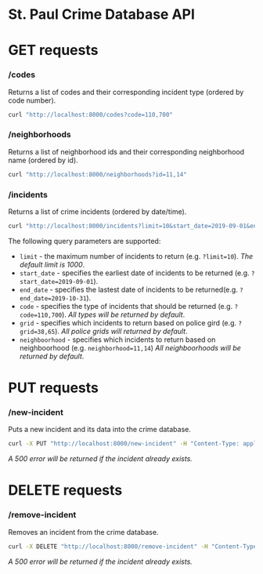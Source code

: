 # St. Paul Crime Database API

# GET requests

### /codes

Returns a list of codes and their corresponding incident type (ordered by code number).

```bash
curl "http://localhost:8000/codes?code=110,700"
```

### /neighborhoods

Returns a list of neighborhood ids and their corresponding neighborhood name (ordered by id).

```bash
curl "http://localhost:8000/neighborhoods?id=11,14"
```

### /incidents

Returns a list of crime incidents (ordered by date/time).

```bash
curl "http://localhost:8000/incidents?limit=10&start_date=2019-09-01&end_date=2019-10-31&code=110,700"
```

The following query parameters are supported:

- `limit` - the maximum number of incidents to return (e.g. `?limit=10`). _The default limit is 1000_.
- `start_date` - specifies the earliest date of incidents to be returned (e.g. `?start_date=2019-09-01`).
- `end_date` - specifies the lastest date of incidents to be returned(e.g. `?end_date=2019-10-31`).
- `code` - specifies the type of incidents that should be returned (e.g. `?code=110,700`). _All types will be returned by default_.
- `grid` - specifies which incidents to return based on police gird (e.g. `?grid=38,65`). _All police grids will returned by default_.
- `neighboorhood` - specifies which incidents to return based on neighboorhood (e.g. `neighborhood=11,14`) _All neighboorhoods will be returned by default_.

# PUT requests

### /new-incident

Puts a new incident and its data into the crime database.

```bash
curl -X PUT "http://localhost:8000/new-incident" -H "Content-Type: application/json" -d '{"case_number": 999999999, "date": "2023-11-18", "time": "20:48:53", "code": 23, "incident": "Vandalism", "police_grid": 119, "neighborhood_number": 1, "block": "4XX LUELLA ST"}'
```

_A 500 error will be returned if the incident already exists._

# DELETE requests

### /remove-incident

Removes an incident from the crime database.

```bash
curl -X DELETE "http://localhost:8000/remove-incident" -H "Content-Type: application/json" -d '{"case_number": 999999999}'
```

_A 500 error will be returned if the incident already exists._
